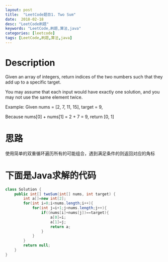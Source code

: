 ```yaml
---
layout: post
title:  "LeetCode题目1. Two Sum"
date:  2018-02-18
desc: "LeetCode刷题"
keywords: "LeetCode,刷题,算法,java"
categories: [leetcode]
tags: [LeetCode,刷题,算法,java]
---
```


# Description
Given an array of integers, return indices of the two numbers such that they add up to a specific target.

You may assume that each input would have exactly one solution, and you may not use the same element twice.

Example:
Given nums = [2, 7, 11, 15], target = 9,

Because nums[0] + nums[1] = 2 + 7 = 9,
return [0, 1]

# 思路
使用简单的双重循环遍历所有的可能组合，遇到满足条件的则返回对应的角标

# 下面是Java求解的代码
``` java
class Solution {
    public int[] twoSum(int[] nums, int target) {
        int a[]=new int[2];
        for(int i=0;i<nums.length;i++){
            for(int j=i+1;j<nums.length;j++){
                if((nums[i]+nums[j])==target){
                    a[0]=i;
                    a[1]=j;
                    return a;
                }
            }
        }
        return null;
    }
}
``` 